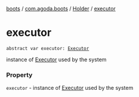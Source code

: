 [boots](../../index.md) / [com.agoda.boots](../index.md) / [Holder](index.md) / [executor](./executor.md)

# executor

`abstract var executor: `[`Executor`](../-executor/index.md)

instance of [Executor](../-executor/index.md) used by the system

### Property

`executor` - instance of [Executor](../-executor/index.md) used by the system